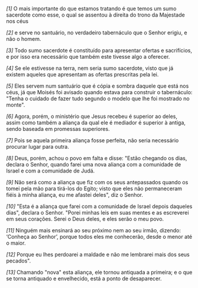 *[1]* O mais importante do que estamos tratando é que temos um sumo sacerdote como esse, o qual se assentou à direita do trono da Majestade nos céus

*[2]* e serve no santuário, no verdadeiro tabernáculo que o Senhor erigiu, e não o homem.

*[3]* Todo sumo sacerdote é constituído para apresentar ofertas e sacrifícios, e por isso era necessário que também este tivesse algo a oferecer.

*[4]* Se ele estivesse na terra, nem seria sumo sacerdote, visto que já existem aqueles que apresentam as ofertas prescritas pela lei.

*[5]* Eles servem num santuário que é cópia e sombra daquele que está nos céus, já que Moisés foi avisado quando estava para construir o tabernáculo: "Tenha o cuidado de fazer tudo segundo o modelo que lhe foi mostrado no monte".

*[6]* Agora, porém, o ministério que Jesus recebeu é superior ao deles, assim como também a aliança da qual ele é mediador é superior à antiga, sendo baseada em promessas superiores.

*[7]* Pois se aquela primeira aliança fosse perfeita, não seria necessário procurar lugar para outra.

*[8]* Deus, porém, achou o povo em falta e disse: "Estão chegando os dias, declara o Senhor, quando farei uma nova aliança com a comunidade de Israel e com a comunidade de Judá.

*[9]* Não será como a aliança que fiz com os seus antepassados quando os tomei pela mão para tirá-los do Egito; visto que eles não permaneceram fiéis à minha aliança, eu me afastei deles", diz o Senhor.

*[10]* "Esta é a aliança que farei com a comunidade de Israel depois daqueles dias", declara o Senhor. "Porei minhas leis em suas mentes e as escreverei em seus corações. Serei o Deus deles, e eles serão o meu povo.

*[11]* Ninguém mais ensinará ao seu próximo nem ao seu irmão, dizendo: ‘Conheça ao Senhor’, porque todos eles me conhecerão, desde o menor até o maior.

*[12]* Porque eu lhes perdoarei a maldade e não me lembrarei mais dos seus pecados".

*[13]* Chamando "nova" esta aliança, ele tornou antiquada a primeira; e o que se torna antiquado e envelhecido, está a ponto de desaparecer.

